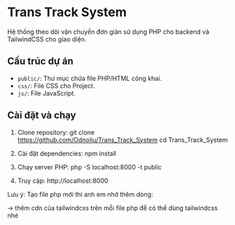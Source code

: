 # Trans Track System

Hệ thống theo dõi vận chuyển đơn giản sử dụng PHP cho backend và TailwindCSS cho giao diện.

## Cấu trúc dự án
- `public/`: Thư mục chứa file PHP/HTML công khai.
- `css/`: File CSS cho Project.
- `js/`: File JavaScript.

## Cài đặt và chạy
1. Clone repository:
git clone https://github.com/Odnoliu/Trans_Track_System
cd Trans_Track_System

2. Cài đặt dependencies:
npm install

3. Chạy server PHP:
php -S localhost:8000 -t public

4. Truy cập: http://localhost:8000

Lưu ý: Tạo file php mới thì anh em nhớ thêm dòng:
<script src="https://cdn.tailwindcss.com"></script>
-> thêm cdn của tailwindcss trên mỗi file php để có thể dùng tailwindcss nhé